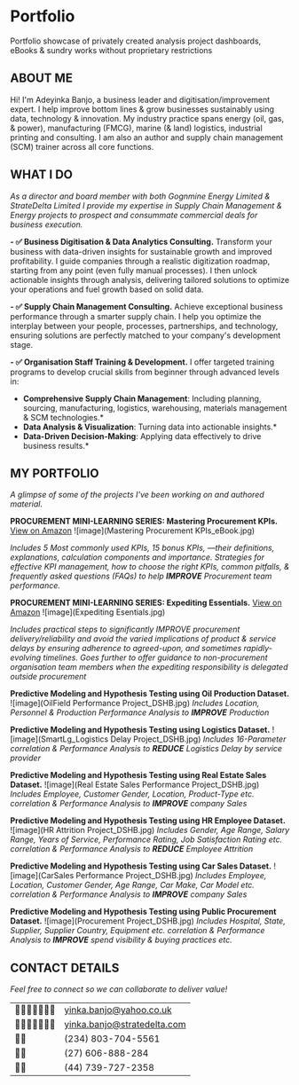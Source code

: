 # Portfolio
Portfolio showcase of privately created analysis project dashboards, eBooks & sundry works without proprietary restrictions 

## ABOUT ME
Hi! I'm Adeyinka Banjo, a business leader and digitisation/improvement expert. I help improve bottom lines & grow businesses sustainably using data, technology & innovation. 
My industry practice spans energy (oil, gas, & power), manufacturing (FMCG), marine (& land) logistics, industrial printing and consulting. I am also an author and supply chain management (SCM) trainer across all core functions. 

## WHAT I DO
*As a director and board member with both Gognmine Energy Limited & StrateDelta Limited I provide my expertise in Supply Chain Management & Energy projects to prospect and consummate commercial deals for business execution.*

**- ✅ Business Digitisation & Data Analytics Consulting.**
Transform your business with data-driven insights for sustainable growth and improved profitability. I guide companies through a realistic digitization roadmap, starting from any point (even fully manual processes). I then unlock actionable insights through analysis, delivering tailored solutions to optimize your operations and fuel growth based on solid data.

**- ✅ Supply Chain Management Consulting.**
Achieve exceptional business performance through a smarter supply chain. I help you optimize the interplay between your people, processes, partnerships, and technology, ensuring solutions are perfectly matched to your company's development stage.

**- ✅ Organisation Staff Training & Development.**
I offer targeted training programs to develop crucial skills from beginner through advanced levels in:
* **Comprehensive Supply Chain Management**: Including planning, sourcing, manufacturing, logistics, warehousing, materials management & SCM technologies.*
* **Data Analysis & Visualization**: Turning data into actionable insights.*
* **Data-Driven Decision-Making**: Applying data effectively to drive business results.*


## MY PORTFOLIO

*A glimpse of some of the projects I've been working on and authored material.*

**PROCUREMENT MINI-LEARNING SERIES: Mastering Procurement KPIs.**
[View on Amazon](https://amzn.eu/d/3QK9xw3)
![image](Mastering Procurement KPIs_eBook.jpg)

*Includes 5 Most commonly used KPIs, 15 bonus KPIs, —their definitions, explanations, calculation components and importance. 
Strategies for effective KPI management, how to choose the right KPIs, common pitfalls, & frequently asked questions (FAQs)
to help **IMPROVE** Procurement team performance.*


**PROCUREMENT MINI-LEARNING SERIES: Expediting Essentials.**
[View on Amazon](https://www.amazon.com/dp/B0F7GGFD83)
![image](Expediting Esentials.jpg)

*Includes practical steps to significantly IMPROVE procurement delivery/reliability and avoid the varied implications of product & service delays by ensuring adherence to agreed-upon, and sometimes rapidly-evolving timelines. Goes further to offer guidance to non-procurement organisation team members when the expediting responsibility is delegated outside procurement*


**Predictive Modeling and Hypothesis Testing using Oil Production Dataset.**
![image](OilField Performance Project_DSHB.jpg)
*Includes Location, Personnel & Production Performance Analysis to **IMPROVE** Production*


**Predictive Modeling and Hypothesis Testing using Logistics Dataset.**
![image](SmartLg_Logistics Delay Project_DSHB.jpg)
*Includes 16-Parameter correlation & Performance Analysis to **REDUCE** Logistics Delay by service provider*


**Predictive Modeling and Hypothesis Testing using Real Estate Sales Dataset.**
![image](Real Estate Sales Performance Project_DSHB.jpg)
*Includes Employee, Customer Gender, Location, Product-Type etc. correlation & Performance Analysis to **IMPROVE** company Sales*


**Predictive Modeling and Hypothesis Testing using HR Employee Dataset.**
![image](HR Attrition Project_DSHB.jpg)
*Includes Gender, Age Range, Salary Range, Years of Service, Performance Rating, Job Satisfaction Rating etc. correlation & Performance Analysis to **REDUCE** Employee Attrition*


**Predictive Modeling and Hypothesis Testing using Car Sales Dataset.**
![image](CarSales Performance Project_DSHB.jpg)
*Includes Employee, Location, Customer Gender, Age Range, Car Make, Car Model etc. correlation & Performance Analysis to **IMPROVE** company Sales*


**Predictive Modeling and Hypothesis Testing using Public Procurement Dataset.**
![image](Procurement Project_DSHB.jpg)
*Includes Hospital, State, Supplier, Supplier Country, Equipment etc. correlation & Performance Analysis to **IMPROVE** spend visibility & buying practices etc.*


## CONTACT DETAILS
*Feel free to connect so we can collaborate to deliver value!*
<table>
<tbody>
<tr>
<td>􊷗􊷘􊷙􊷚􊷛􊷝􊷜</td>
<td><a
href="mailto:yinka.banjo@yahoo.co.uk">yinka.banjo@yahoo.co.uk</a></td>
</tr>
<tr>
<td>􊷗􊷘􊷙􊷚􊷛􊷝􊷜</td>
<td><a
href="mailto:yinka.banjo@stratedelta.com">yinka.banjo@stratedelta.com</a></td>
</tr>
<tr>
<td>􊶭􊶮</td>
<td>(234) 803-704-5561</td>
</tr>
<tr>
<td>􊶭􊶮</td>
<td>(27) 606-888-284</td>
</tr>
<tr>
<td>􊶭􊶮</td>
<td>(44) 739-727-2358</td>
</tr>
</tbody>
</table>

